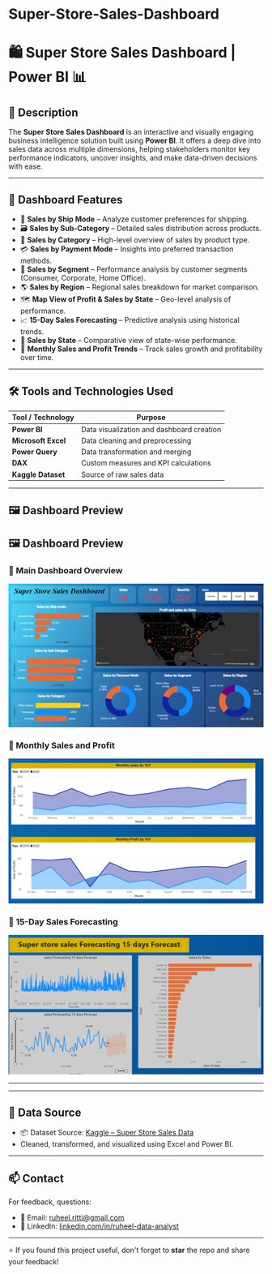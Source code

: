 # Super-Store-Sales-Dashboard

# 🛍️ Super Store Sales Dashboard | Power BI 📊

## 📘 Description

The **Super Store Sales Dashboard** is an interactive and visually engaging business intelligence solution built using **Power BI**. It offers a deep dive into sales data across multiple dimensions, helping stakeholders monitor key performance indicators, uncover insights, and make data-driven decisions with ease.

---

## 🌟 Dashboard Features

- 🚚 **Sales by Ship Mode** – Analyze customer preferences for shipping.
- 🗃️ **Sales by Sub-Category** – Detailed sales distribution across products.
- 🧾 **Sales by Category** – High-level overview of sales by product type.
- 💳 **Sales by Payment Mode** – Insights into preferred transaction methods.
- 👥 **Sales by Segment** – Performance analysis by customer segments (Consumer, Corporate, Home Office).
- 🌎 **Sales by Region** – Regional sales breakdown for market comparison.
- 🗺️ **Map View of Profit & Sales by State** – Geo-level analysis of performance.
- 📈 **15-Day Sales Forecasting** – Predictive analysis using historical trends.
- 🧮 **Sales by State** – Comparative view of state-wise performance.
- 📆 **Monthly Sales and Profit Trends** – Track sales growth and profitability over time.

---

## 🛠️ Tools and Technologies Used

| Tool / Technology     | Purpose                                      |
|-----------------------|----------------------------------------------|
| **Power BI**          | Data visualization and dashboard creation    |
| **Microsoft Excel**   | Data cleaning and preprocessing              |
| **Power Query**       | Data transformation and merging              |
| **DAX**               | Custom measures and KPI calculations         |
| **Kaggle Dataset**    | Source of raw sales data                     |

---

## 🖼️ Dashboard Preview

## 🖼️ Dashboard Preview

### 🔹 Main Dashboard Overview
![Main Dashboard](https://github.com/ruheel-data-analyst/Super-Store-Sales-Dashboard/blob/main/Super%20Store%20Sales%20Dashboard.png)

### 🔹 Monthly Sales and Profit
![Monthly Sales and Profit](https://github.com/ruheel-data-analyst/Super-Store-Sales-Dashboard/blob/main/Super%20Store%20Sales%20Dashboard%20Monthly%20sale%20and%20profit%20.png)

### 🔹 15-Day Sales Forecasting
![Sales Forecast](https://github.com/ruheel-data-analyst/Super-Store-Sales-Dashboard/blob/main/Super%20store%20sales%20Forecasting%2015%20days%20Forecast.png)

---
---

## 📂 Data Source

- 📦 Dataset Source: [Kaggle – Super Store Sales Data](https://www.kaggle.com/datasets)
- Cleaned, transformed, and visualized using Excel and Power BI.

---

## 📫 Contact

For feedback, questions:

- 📧 Email: [ruheel.ritti@gmail.com](mailto:ruheel.ritti@gmail.com)  
- 💼 LinkedIn: [linkedin.com/in/ruheel-data-analyst](https://www.linkedin.com/in/ruheel-data-analyst)


---

⭐ If you found this project useful, don't forget to **star** the repo and share your feedback!
